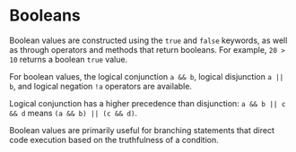 <!------------------------------------------------------------------------------
  This file is part of "Ad Astra", an embeddable scripting programming
  language platform.

  This work is proprietary software with source-available code.

  To copy, use, distribute, or contribute to this work, you must agree to
  the terms of the General License Agreement:

  https://github.com/Eliah-Lakhin/ad-astra/blob/master/EULA.md

  The agreement grants a Basic Commercial License, allowing you to use
  this work in non-commercial and limited commercial products with a total
  gross revenue cap. To remove this commercial limit for one of your
  products, you must acquire a Full Commercial License.

  If you contribute to the source code, documentation, or related materials,
  you must grant me an exclusive license to these contributions.
  Contributions are governed by the "Contributions" section of the General
  License Agreement.

  Copying the work in parts is strictly forbidden, except as permitted
  under the General License Agreement.

  If you do not or cannot agree to the terms of this Agreement,
  do not use this work.

  This work is provided "as is", without any warranties, express or implied,
  except where such disclaimers are legally invalid.

  Copyright (c) 2024 Ilya Lakhin (Илья Александрович Лахин).
  All rights reserved.
------------------------------------------------------------------------------->

# Booleans

Boolean values are constructed using the `true` and `false` keywords, as well as
through operators and methods that return booleans. For example, `20 > 10`
returns a boolean `true` value.

For boolean values, the logical conjunction `a && b`, logical disjunction
`a || b`, and logical negation `!a` operators are available.

Logical conjunction has a higher precedence than disjunction: `a && b || c && d`
means `(a && b) || (c && d)`.

Boolean values are primarily useful for branching statements that direct code
execution based on the truthfulness of a condition.
